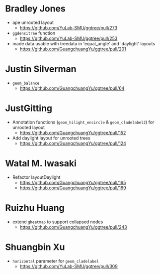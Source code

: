 # Bradley Jones

+ ape unrooted layout
  - <https://github.com/YuLab-SMU/ggtree/pull/273>
+ `ggdensitree` function
  - <https://github.com/YuLab-SMU/ggtree/pull/253>
+ made data usable with treedata in 'equal_angle' and 'daylight' layouts 
  - <https://github.com/GuangchuangYu/ggtree/pull/201>

# Justin Silverman

+ `geom_balance`
	- <https://github.com/GuangchuangYu/ggtree/pull/64>

# JustGitting

+ Annotation functions (`geom_hilight_encircle` & `geom_cladelabel2`) for
  unrooted layout
  - <https://github.com/GuangchuangYu/ggtree/pull/152>
+ Add daylight layout for unrooted trees
  - <https://github.com/GuangchuangYu/ggtree/pull/124>

# Watal M. Iwasaki

+ Refactor layoutDaylight
  - <https://github.com/GuangchuangYu/ggtree/pull/165>
  - <https://github.com/GuangchuangYu/ggtree/pull/169>

# Ruizhu Huang

+ extend `gheatmap` to support collapsed nodes
  - <https://github.com/GuangchuangYu/ggtree/pull/243>

# Shuangbin Xu

+ `horizontal` parameter for `geom_cladelabel`
  - <https://github.com/YuLab-SMU/ggtree/pull/309>
  